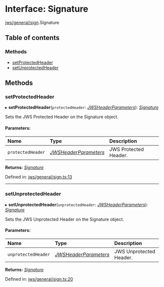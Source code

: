# Interface: Signature

[jws/general/sign](../modules/jws_general_sign.md).Signature

## Table of contents

### Methods

- [setProtectedHeader](jws_general_sign.signature.md#setprotectedheader)
- [setUnprotectedHeader](jws_general_sign.signature.md#setunprotectedheader)

## Methods

### setProtectedHeader

▸ **setProtectedHeader**(`protectedHeader`: [*JWSHeaderParameters*](types.jwsheaderparameters.md)): [*Signature*](jws_general_sign.signature.md)

Sets the JWS Protected Header on the Signature object.

#### Parameters:

Name | Type | Description |
:------ | :------ | :------ |
`protectedHeader` | [*JWSHeaderParameters*](types.jwsheaderparameters.md) | JWS Protected Header.    |

**Returns:** [*Signature*](jws_general_sign.signature.md)

Defined in: [jws/general/sign.ts:13](https://github.com/panva/jose/blob/main/src/jws/general/sign.ts#L13)

___

### setUnprotectedHeader

▸ **setUnprotectedHeader**(`unprotectedHeader`: [*JWSHeaderParameters*](types.jwsheaderparameters.md)): [*Signature*](jws_general_sign.signature.md)

Sets the JWS Unprotected Header on the Signature object.

#### Parameters:

Name | Type | Description |
:------ | :------ | :------ |
`unprotectedHeader` | [*JWSHeaderParameters*](types.jwsheaderparameters.md) | JWS Unprotected Header.    |

**Returns:** [*Signature*](jws_general_sign.signature.md)

Defined in: [jws/general/sign.ts:20](https://github.com/panva/jose/blob/main/src/jws/general/sign.ts#L20)
